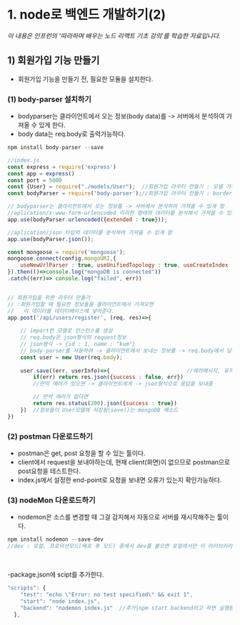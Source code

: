 # 1. node로 백엔드 개발하기(2)
*이 내용은 인프런의 '따라하며 배우는 노드 리액트 기초 강의'를 학습한 자료입니다.*

## 1) 회원가입 기능 만들기
- 회원가입 기능을 만들기 전, 필요한 모듈을 설치한다.

### (1) body-parser 설치하기

- bodyparser는 클라이언트에서 오는 정보(body data)를 -> 서버에서 분석하여 가져올 수 있게 한다.
- body data는 req.body로 출력가능하다.

```js
npm install body-parser --save
```

```js
//index.js
const express = require('express')        
const app = express()                     
const port = 5000                         
const {User} = require("./models/User");  //회원가입 라우터 만들기 : 모델 가져오기
const bodyParser = require('body-parser');//회원가입 라우터 만들기 : border-parser가져오기

// bodyparser는 클라이언트에서 오는 정보를 -> 서버에서 분석하여 가져올 수 있게 함
//aplication/x-www-form-urlencoded 이러한 형태의 데이터를 분석해서 가져올 수 있게 함
app.use(bodyParser.urlencoded({extended : true}));

//aplication/json 타입의 데이터를 분석하여 가져올 수 있게 함 
app.use(bodyParser.json());

const mongoose = require('mongoose');
mongoose.connect(config.mongoURI,{
    useNewUrlParser : true, useUnifiedTopology : true, useCreateIndex : true, useFindAndModify : false
}).then(()=>console.log("mongoDB is connected"))
.catch((err)=> console.log("failed", err))


// 회원가입을 위한 라우터 만들기
// :회원가입할 때 필요한 정보들을 클라이언트에서 가져오면
//   이 데이터를 데이터베이스에 넣어준다.
app.post('/api/users/register', (req, res)=>{
 
    // import한 모델로 인스턴스를 생성
    // req.body은 json형식의 request정보
    // json형식 -> {id : 1, name : "kum"}
    // body-parser를 사용하여 -> 클라이언트에서 보내는 정보를 -> req.body에서 담게 함
    const user = new User(req.body);
 
    user.save((err, userInfo)=>{                        //에러메시지, 유저정보
        if(err) return res.json({success : false, err}) 
        //만약 에러가 있으면 -> 클라이언트에게 -> json형식으로 응답을 보내줌

        // 만약 에러가 없다면
        return res.status(200).json({success : true})
    })  //정보들이 User모델에 저장됨|save()는 mongoDB 메소드
})

```

### (2) postman 다운로드하기

- postman은 get, post 요청을 할 수 있는 툴이다.
- client에서 request을 보내야하는데, 현재 client(화면)이 없으므로 postman으로 post요청을 테스트한다.
- index.js에서 설정한 end-point로 요청을 보내면 오류가 있는지 확인가능하다.


### (3) nodeMon 다운로드하기

- nodemon은 소스를 변경할 때 그걸 감지해서 자동으로 서버를 재시작해주는 툴이다.
```js
npm install nodemon --save-dev
//dev : 로컬, 프로덕션모드(베포 후 모드) 중에서 dev를 붙으면 로컬에서만 이 라이브러리를 사용하겠다는 뜻.
```
<br/>

-package.json에 scipt를 추가한다.
```js
"scripts": {
    "test": "echo \"Error: no test specified\" && exit 1",
    "start": "node index.js",
    "backend": "nodemon index.js"  //추가|npm start backend라고 하면 실행됨
  },
```

